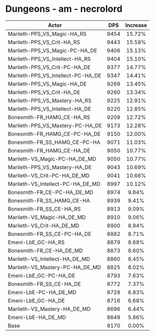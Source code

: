 # Dungeons - am - necrolord
| Actor | DPS | Increase |
|---|:---:|:---:|
|Marileth-PPS_VS_Magic-HA_RS|9454|15.72%|
|Marileth-PPS_VS_Crit-HA_RS|9443|15.58%|
|Marileth-PPS_VS_Magic-PC-HA_DE|9406|15.13%|
|Marileth-PPS_VS_Intellect-HA_RS|9404|15.10%|
|Marileth-PPS_VS_Crit-PC-HA_DE|9377|14.77%|
|Marileth-PPS_VS_Intellect-PC-HA_DE|9347|14.41%|
|Marileth-PPS_VS_Magic-HA_DE|9269|13.45%|
|Marileth-PPS_VS_Crit-HA_DE|9260|13.34%|
|Marileth-PPS_VS_Mastery-HA_RS|9225|12.91%|
|Marileth-PPS_VS_Intellect-HA_DE|9220|12.85%|
|Bonesmith-FR_HAMG_CE-HA_RS|9209|12.72%|
|Marileth-PPS_VS_Mastery-PC-HA_DE|9173|12.28%|
|Bonesmith-FR_HAMG_CE-PC-HA_DE|9150|12.00%|
|Bonesmith-FR_SS_HAMG_CE-PC-HA|9071|11.03%|
|Bonesmith-FR_HAMG_CE-HA_DE|9050|10.77%|
|Marileth-VS_Magic-PC-HA_DE_MD|9050|10.77%|
|Marileth-PPS_VS_Mastery-HA_DE|9043|10.69%|
|Marileth-VS_Crit-PC-HA_DE_MD|9041|10.66%|
|Marileth-VS_Intellect-PC-HA_DE_MD|8997|10.12%|
|Bonesmith-FR_CE-PC-HA_DE_MD|8974|9.84%|
|Bonesmith-FR_SS_HAMG_CE-HA|8939|9.41%|
|Bonesmith-FR_SS_CE-HA_RS|8913|9.09%|
|Marileth-VS_Magic-HA_DE_MD|8910|9.06%|
|Marileth-VS_Crit-HA_DE_MD|8900|8.94%|
|Bonesmith-FR_SS_CE-PC-HA_DE|8882|8.71%|
|Emeni-LbE_GC-HA_RS|8879|8.68%|
|Bonesmith-FR_CE-HA_DE_MD|8873|8.60%|
|Marileth-VS_Intellect-HA_DE_MD|8860|8.45%|
|Marileth-VS_Mastery-PC-HA_DE_MD|8825|8.02%|
|Emeni-LbE_GC-PC-HA_DE|8793|7.63%|
|Bonesmith-FR_SS_CE-HA_DE|8772|7.37%|
|Emeni-LbE-PC-HA_DE_MD|8728|6.83%|
|Emeni-LbE_GC-HA_DE|8716|6.68%|
|Marileth-VS_Mastery-HA_DE_MD|8696|6.44%|
|Emeni-LbE-HA_DE_MD|8649|5.86%|
|Base|8170|0.00%|

